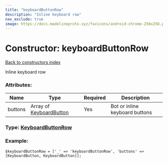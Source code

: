 ```yaml
---
title: "keyboardButtonRow"
description: "Inline keyboard row"
nav_exclude: true
image: https://docs.madelineproto.xyz/favicons/android-chrome-256x256.png
---
```

# Constructor: keyboardButtonRow  
[Back to constructors index](/API_docs/constructors/index.html)



Inline keyboard row

### Attributes:

| Name     |    Type       | Required | Description |
|----------|---------------|----------|-------------|
|buttons|Array of [KeyboardButton](/API_docs/types/KeyboardButton.html) | Yes|Bot or inline keyboard buttons|



### Type: [KeyboardButtonRow](/API_docs/types/KeyboardButtonRow.html)


### Example:

```
$keyboardButtonRow = ['_' => 'keyboardButtonRow', 'buttons' => [KeyboardButton, KeyboardButton]];
```  
